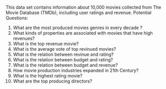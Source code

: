 This data set contains information about 10,000 movies collected from The Movie Database (TMDb), including user ratings and revenue.
Potential Questions:
1. What are the most produced movies genres in every decade ?
2. What kinds of properties are associated with movies that have high revenues?
3. What is the top revenue movie?
4. What is the average vote of top revinued movies?
5. What is the relation between revinue and rating?
6. What is the relation between budget and rating?
7. What is the relation between budget and revenue?
8. How movie production industries expanded in 21th Century?
9. What is the highest rating movie?
10. What are the top producing directors?
